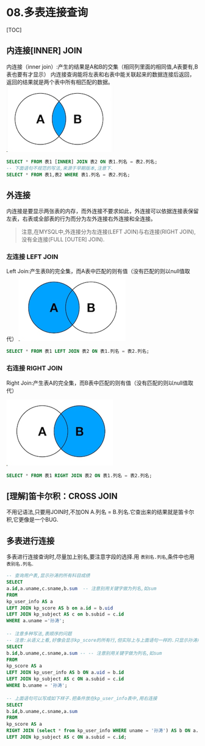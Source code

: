 #  08.多表连接查询
[TOC]

## 内连接[INNER] JOIN
内连接（inner join）:产生的结果是A和B的交集（相同列里面的相同值,A表要有,B表也要有才显示）
内连接查询能将左表和右表中能关联起来的数据连接后返回，返回的结果就是两个表中所有相匹配的数据。
![](./_image/2018-03-26-10-25-46.jpg)
```sql
SELECT * FROM 表1 [INNER] JOIN 表2 ON 表1.列名 = 表2.列名;
-- 下面语句不规范的写法,来源于早期版本,注意下.
SELECT * FROM 表1,表2 WHERE 表1.列名 = 表2.列名;
```
## 外连接
内连接是要显示两张表的内存，而外连接不要求如此，外连接可以依据连接表保留左表，右表或全部表的行为而分为左外连接右外连接和全连接。
> 注意,在MYSQL中,外连接分为左连接(LEFT JOIN)与右连接(RIGHT JOIN),没有全连接(FULL [OUTER] JOIN).

### 左连接 LEFT JOIN
Left Join:产生表B的完全集，而A表中匹配的则有值（没有匹配的则以null值取代）
![](./_image/2018-03-26-10-24-53.jpg)
```sql
SELECT * FROM 表1 LEFT JOIN 表2 ON 表1.列名 = 表2.列名;
```

### 右连接 RIGHT JOIN
Right Join:产生表A的完全集，而B表中匹配的则有值（没有匹配的则以null值取代）

![](./_image/2018-03-26-10-25-32.jpg)
```sql
SELECT * FROM 表1 RIGHT JOIN 表2 ON 表1.列名 = 表2.列名;
```

## [理解]笛卡尔积：CROSS JOIN
不用记语法,只要用JOIN时,不加ON A.列名 = B.列名.它查出来的结果就是笛卡尔积,它更像是一个BUG.

## 多表进行连接
多表进行连接查询时,尽量加上别名,要注意字段的选择.用 `表别名.列名`,条件中也用`表别名.列名`.
```sql
-- 查询用户表,显示孙涛的所有科目成绩
SELECT
a.id,a.uname,c.sname,b.sum  -- 注意别用关键字做为列名,如sum
FROM 
kp_user_info AS a 
LEFT JOIN kp_score AS b on a.id = b.uid
LEFT JOIN kp_subject AS c on b.subid = c.id  
WHERE a.uname ='孙涛';

-- 注意多种写法,表顺序的问题
-- 注意:从语义上看,好像会显示kp_score的所有行,但实际上与上面语句一样的.只显示孙涛用户的成绩.(WHERE是把三表连接起来后(一个整体虚拟表一样)再进行条件筛选).
SELECT
b.id,b.uname,c.sname,a.sum -- -- 注意别用关键字做为列名,如sum
FROM
kp_score AS a
LEFT JOIN kp_user_info AS b ON a.uid = b.id 
LEFT JOIN kp_subject AS c ON a.subid = c.id
WHERE b.uname = '孙涛';

-- 上面语句可以写成如下样子.把条件放在kp_user_info表中,用右连接
SELECT
b.id,b.uname,c.sname,a.sum
FROM
kp_score AS a
RIGHT JOIN (select * from kp_user_info WHERE uname = '孙涛') AS b ON a.uid = b.id 
LEFT JOIN kp_subject AS c ON a.subid = c.id;


```